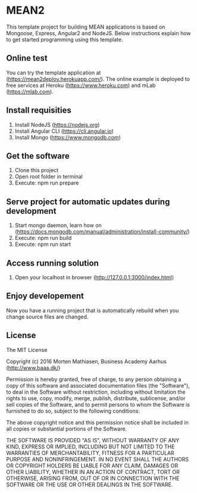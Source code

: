 # MEAN2

This template project for building MEAN applications is based on Mongoose, Express, Angular2 and NodeJS. Below instructions explain how to get started programming using this template.

## Online test
You can try the template application at (https://mean2deploy.herokuapp.com/). The online example is deployed to free services at Heroku (https://www.heroku.com) and mLab (https://mlab.com).

## Install requisities
1. Install NodeJS (https://nodejs.org)
2. Install Angular CLI (https://cli.angular.io)
3. Install Mongo (https://www.mongodb.com)

## Get the software
1. Clone this project
2. Open root folder in terminal
3. Execute: npm run prepare

## Serve project for automatic updates during development
1. Start mongo daemon, learn how on (https://docs.mongodb.com/manual/administration/install-community/)
2. Execute: npm run build
3. Execute: npm run start

## Access running solution
1. Open your localhost in browser (http://127.0.0.1:3000/index.html)

## Enjoy developement
Now you have a running project that is automatically rebuild when you change source files are changed.

## License

The MIT License

Copyright (c) 2016 Morten Mathiasen, Business Academy Aarhus (http://www.baaa.dk/)

Permission is hereby granted, free of charge, to any person obtaining a copy
of this software and associated documentation files (the "Software"), to deal
in the Software without restriction, including without limitation the rights
to use, copy, modify, merge, publish, distribute, sublicense, and/or sell
copies of the Software, and to permit persons to whom the Software is
furnished to do so, subject to the following conditions:

The above copyright notice and this permission notice shall be included in
all copies or substantial portions of the Software.

THE SOFTWARE IS PROVIDED "AS IS", WITHOUT WARRANTY OF ANY KIND, EXPRESS OR
IMPLIED, INCLUDING BUT NOT LIMITED TO THE WARRANTIES OF MERCHANTABILITY,
FITNESS FOR A PARTICULAR PURPOSE AND NONINFRINGEMENT. IN NO EVENT SHALL THE
AUTHORS OR COPYRIGHT HOLDERS BE LIABLE FOR ANY CLAIM, DAMAGES OR OTHER
LIABILITY, WHETHER IN AN ACTION OF CONTRACT, TORT OR OTHERWISE, ARISING FROM,
OUT OF OR IN CONNECTION WITH THE SOFTWARE OR THE USE OR OTHER DEALINGS IN
THE SOFTWARE.
